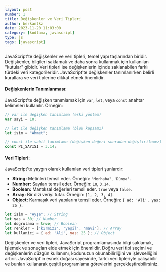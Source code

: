 ```yaml
---
layout: post
number: 1
title: Değişkenler ve Veri Tipleri
author: berkantkz
date: 2023-11-20 11:03:00
category: [kodlama, javascript]
type: js
tags: [javascript]
---
```


JavaScript'te değişkenler ve veri tipleri, temel yapı taşlarından biridir. Değişkenler, bilgileri saklamak ve daha sonra kullanmak için kullanılan "kutular" gibidir. Veri tipleri ise değişkenlerin içinde saklanabilen farklı türdeki veri kategorileridir. JavaScript'te değişkenler tanımlanırken belirli kurallara ve veri tiplerine dikkat etmek önemlidir.

#### Değişkenlerin Tanımlanması:
JavaScript'te değişken tanımlamak için `var`, `let`, veya `const` anahtar kelimeleri kullanılır. Örneğin:

```javascript
// var ile değişken tanımlama (eski yöntem)
var sayi = 10;

// let ile değişken tanımlama (blok kapsamı)
let isim = "Ahmet";

// const ile sabit tanımlama (değişken değeri sonradan değiştirilemez)
const PI_SAYISI = 3.14;
```

#### Veri Tipleri:
JavaScript'te yaygın olarak kullanılan veri tipleri şunlardır:
- **String:** Metinleri temsil eder. Örneğin: `"Merhaba"`, `'Dünya'`.
- **Number:** Sayıları temsil eder. Örneğin: `10`, `3.14`.
- **Boolean:** Mantıksal değerleri temsil eder. `true` veya `false`.
- **Array:** Bir dizi veriyi tutar. Örneğin: `[1, 2, 3, 4]`.
- **Object:** Karmaşık veri yapılarını temsil eder. Örneğin: `{ ad: 'Ali', yas: 25 }`.

```javascript
let isim = "Ayşe"; // String
let yas = 30; // Number
let dogrulama = true; // Boolean
let renkler = ['kırmızı', 'yeşil', 'mavi']; // Array
let kullanici = { ad: 'Ali', yas: 25 }; // Object
```

Değişkenler ve veri tipleri, JavaScript programlamasında bilgi saklamak, işlemek ve sonuçları elde etmek için önemlidir. Doğru veri tipi seçimi ve değişkenlerin düzgün kullanımı, kodunuzun okunabilirliğini ve işlevselliğini artırır. JavaScript'in esnek doğası sayesinde, farklı veri tipleriyle çalışabilir ve bunları kullanarak çeşitli programlama görevlerini gerçekleştirebilirsiniz.